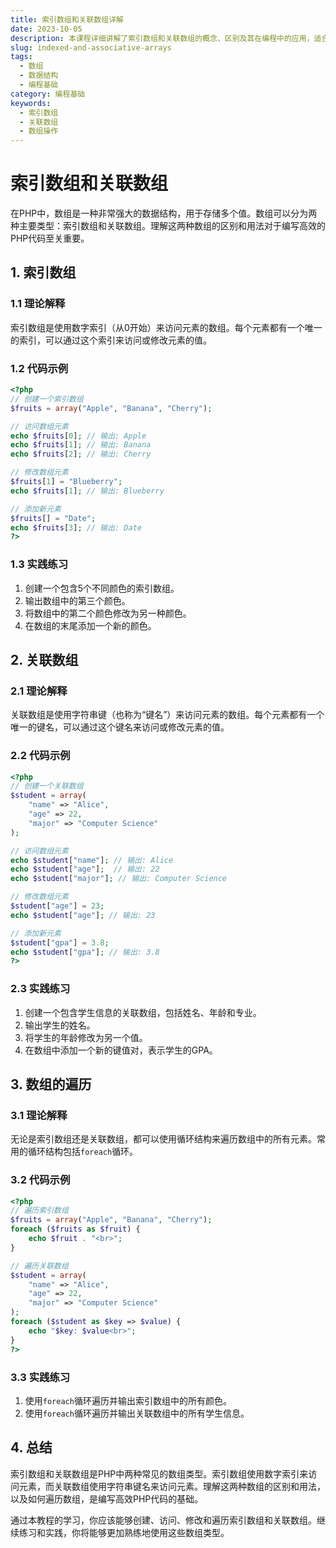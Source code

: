 ```yaml
---
title: 索引数组和关联数组详解
date: 2023-10-05
description: 本课程详细讲解了索引数组和关联数组的概念、区别及其在编程中的应用，适合初学者和中级开发者。
slug: indexed-and-associative-arrays
tags:
  - 数组
  - 数据结构
  - 编程基础
category: 编程基础
keywords:
  - 索引数组
  - 关联数组
  - 数组操作
---
```


# 索引数组和关联数组

在PHP中，数组是一种非常强大的数据结构，用于存储多个值。数组可以分为两种主要类型：索引数组和关联数组。理解这两种数组的区别和用法对于编写高效的PHP代码至关重要。

## 1. 索引数组

### 1.1 理论解释

索引数组是使用数字索引（从0开始）来访问元素的数组。每个元素都有一个唯一的索引，可以通过这个索引来访问或修改元素的值。

### 1.2 代码示例

```php
<?php
// 创建一个索引数组
$fruits = array("Apple", "Banana", "Cherry");

// 访问数组元素
echo $fruits[0]; // 输出: Apple
echo $fruits[1]; // 输出: Banana
echo $fruits[2]; // 输出: Cherry

// 修改数组元素
$fruits[1] = "Blueberry";
echo $fruits[1]; // 输出: Blueberry

// 添加新元素
$fruits[] = "Date";
echo $fruits[3]; // 输出: Date
?>
```

### 1.3 实践练习

1. 创建一个包含5个不同颜色的索引数组。
2. 输出数组中的第三个颜色。
3. 将数组中的第二个颜色修改为另一种颜色。
4. 在数组的末尾添加一个新的颜色。

## 2. 关联数组

### 2.1 理论解释

关联数组是使用字符串键（也称为“键名”）来访问元素的数组。每个元素都有一个唯一的键名，可以通过这个键名来访问或修改元素的值。

### 2.2 代码示例

```php
<?php
// 创建一个关联数组
$student = array(
    "name" => "Alice",
    "age" => 22,
    "major" => "Computer Science"
);

// 访问数组元素
echo $student["name"]; // 输出: Alice
echo $student["age"];  // 输出: 22
echo $student["major"]; // 输出: Computer Science

// 修改数组元素
$student["age"] = 23;
echo $student["age"]; // 输出: 23

// 添加新元素
$student["gpa"] = 3.8;
echo $student["gpa"]; // 输出: 3.8
?>
```

### 2.3 实践练习

1. 创建一个包含学生信息的关联数组，包括姓名、年龄和专业。
2. 输出学生的姓名。
3. 将学生的年龄修改为另一个值。
4. 在数组中添加一个新的键值对，表示学生的GPA。

## 3. 数组的遍历

### 3.1 理论解释

无论是索引数组还是关联数组，都可以使用循环结构来遍历数组中的所有元素。常用的循环结构包括`foreach`循环。

### 3.2 代码示例

```php
<?php
// 遍历索引数组
$fruits = array("Apple", "Banana", "Cherry");
foreach ($fruits as $fruit) {
    echo $fruit . "<br>";
}

// 遍历关联数组
$student = array(
    "name" => "Alice",
    "age" => 22,
    "major" => "Computer Science"
);
foreach ($student as $key => $value) {
    echo "$key: $value<br>";
}
?>
```

### 3.3 实践练习

1. 使用`foreach`循环遍历并输出索引数组中的所有颜色。
2. 使用`foreach`循环遍历并输出关联数组中的所有学生信息。

## 4. 总结

索引数组和关联数组是PHP中两种常见的数组类型。索引数组使用数字索引来访问元素，而关联数组使用字符串键名来访问元素。理解这两种数组的区别和用法，以及如何遍历数组，是编写高效PHP代码的基础。

通过本教程的学习，你应该能够创建、访问、修改和遍历索引数组和关联数组。继续练习和实践，你将能够更加熟练地使用这些数组类型。